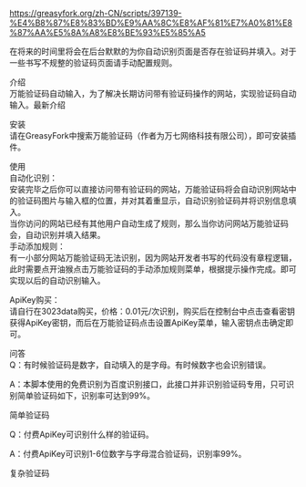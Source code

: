 https://greasyfork.org/zh-CN/scripts/397139-%E4%B8%87%E8%83%BD%E9%AA%8C%E8%AF%81%E7%A0%81%E8%87%AA%E5%8A%A8%E8%BE%93%E5%85%A5

在将来的时间里将会在后台默默的为你自动识别页面是否存在验证码并填入。对于一些书写不规整的验证码页面请手动配置规则。

介绍<br>
万能验证码自动输入，为了解决长期访问带有验证码操作的网站，实现验证码自动输入。最新介绍<br>

安装<br>
请在GreasyFork中搜索万能验证码（作者为万七网络科技有限公司），即可安装插件。

使用<br>
自动化识别：<br>
安装完毕之后你可以直接访问带有验证码的网站，万能验证码将会自动识别网站中的验证码图片与输入框的位置，并对其着重显示，自动识别验证码并将识别信息填入。<br>
当你访问的网站已经有其他用户自动生成了规则，那么当你访问网站万能验证码会，自动识别并填入结果。<br>
手动添加规则：<br>
有一小部分网站万能验证码无法识别，因为网站开发者书写的代码没有章程逻辑，此时需要点开油猴点击万能验证码的手动添加规则菜单，根据提示操作完成。即可实现以后的自动识别输入。

ApiKey购买：<br>
请自行在3023data购买，价格：0.01元/次识别，购买后在控制台中点击查看密钥获得ApiKey密钥，而后在万能验证码点击设置ApiKey菜单，输入密钥点击确定即可。

问答<br>
Q：有时候验证码是数字，自动填入的是字母。有时候数字也会识别错误。

A：本脚本使用的免费识别为百度识别接口，此接口并非识别验证码专用，只可识别简单验证码如下，识别率可达到99%。

简单验证码

Q：付费ApiKey可识别什么样的验证码。

A：付费ApiKey可识别1-6位数字与字母混合验证码，识别率99%。

复杂验证码
